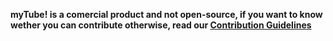**myTube! is a comercial product and not open-source, if you want to know wether you can contribute otherwise, read our [Contribution Guidelines](https://github.com/mytube/mytube/blob/master/.github/CONTRIBUTING.md)**
